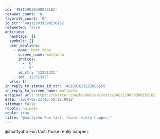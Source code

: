 ```yaml
---
id: '481119039398236162'
retweet_count: '0'
favorite_count: '0'
id_str: '481119039398236162'
retweeted: false
entities:
  hashtags: []
  symbols: []
  user_mentions:
    - name: Matt Yoho
      screen_name: mattyoho
      indices:
        - '0'
        - '9'
      id_str: '12251322'
      id: '12251322'
  urls: []
in_reply_to_status_id_str: '481091839122886659'
in_reply_to_screen_name: mattyoho
original_url: https://twitter.com/benbalter/status/481119039398236162
date: '2014-06-23T16:58:12.000Z'
sitemap: false
robots: noindex
reply: true
title: '@mattyoho Fun fact: those really happen.'
---
```


@mattyoho Fun fact: those really happen.